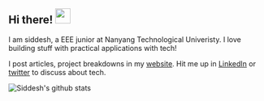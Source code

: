 ## Hi there! <img src="https://raw.githubusercontent.com/MartinHeinz/MartinHeinz/master/wave.gif" width="30px">

I am siddesh, a EEE junior at Nanyang Technological Univeristy. I love building stuff with practical applications with tech!

I post articles, project breakdowns in my [website](https://siddeshsambasivam.github.io/). Hit me up in [LinkedIn](https://www.linkedin.com/in/siddesh-s-s-91697b170/) or [twitter](https://twitter.com/ssiddesh45) to discuss about tech.

![Siddesh's github stats](https://github-readme-stats.vercel.app/api?username=SiddeshSambasivam&show_icons=true&theme=radical&count_private=true)

